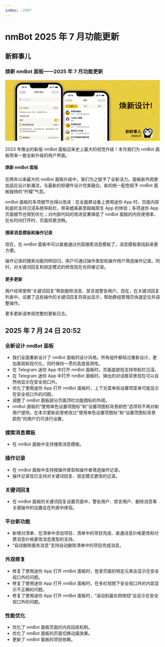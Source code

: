 ```yaml
---
index: -2507
---
```


# nmBot 2025 年 7 月功能更新

## 新鲜事儿

### 焕新 nmBot 面板——2025 年 7 月功能更新

![](../img/update-pictures/nmbot-2507.png)

2023 年推出的新版 nmBot 面板迎来史上最大的视觉升级！本月我们为 nmBot 面板带来一套全新升级的用户界面。

#### 焕新 nmBot 面板

在两年以来最大的 nmBot 面板升级中，我们为之赋予了全新活力。面板新外观更加适应设计新潮流，与最新的软硬件设计完美融合。新的统一配色赋予 nmBot 面板独特的“柠檬”气息。

nmBot 面板的多项细节也得以改进：在全面屏设备上使用迷你 App 时，页面内容和底栏支持沉浸系统导航栏，带来媲美甚至超越原生 App 的体验；多项迷你 App 页面细节也得到优化；对内部代码的改进显著降低了 nmBot 面板的内存使用率，在长时间打开时，页面将更流畅。

#### 搜索消息模板和操作记录

现在，在 nmBot 面板中可以直接通过内容搜索消息模板了，消息模板查找起来更方便。

操作记录的搜索功能同样回归，用户可通过操作类型和操作用户筛选操作记录。同时，对关键词回复和锁定模式的修改现在也将被记录。

#### 更多更新

用户经常使用“关键词回复”帮助删除消息、禁言或警告用户。现在，在关键词回复列表中，设置了这些操作的关键词回复将突出显示，帮助群组管理员快速定位并调整操作。

更多更新请参阅完整的更新日志。

## 2025 年 7 月 24 日 20:52

### 全新设计 nmBot 面板

- 我们全面重新设计了 nmBot 面板的设计风格。所有组件都经过重新设计，更加美观和现代化，同时保持一贯的高度易用性。
- 在 Telegram 迷你 App 中打开 nmBot 面板时，页面底部现支持导航栏沉浸。
- 在 Telegram 迷你 App 中打开 nmBot 面板时，弹出的对话框背景现在可以自然地显示在安全视口外。
- 优化了使用迷你 App 打开 nmBot 面板时，上下文菜单和设置项菜单可能显示在安全视口外的问题。
- 调整了 nmBot 面板部分页面顶栏功能图标的外观。
- nmBot 面板的“使用单色设置项图标”和“设置项图标背景颜色”选项将不再对新用户提供。在本次更新前曾修改过“使用单色设置项图标”和“设置项图标背景颜色”的用户仍可进行设置。

### 搜索消息模板

- 在 nmBot 面板中支持搜索消息模板。

### 操作记录

- 在 nmBot 面板中支持按操作类型和操作者筛选操作记录。
- 操作记录现已支持对关键词回复、锁定模式更改的记录。

### 关键词回复

- 在 nmBot 面板的关键词回复设置页面中，警告用户、禁言用户、删除消息等关键操作的设置会在列表中体现。

### 平台新功能

- 新增对清单、在清单中添加项目、清单中的项目完成、直通消息价格更改和付费消息价格更改消息类型的支持。
- “自动删除服务消息”支持自动删除清单中的项目完成消息。

### 外观修复

- 修复了使用迷你 App 打开 nmBot 面板时，登录页面的特定元素会显示在安全视口外的问题。
- 修复了使用迷你 App 打开 nmBot 面板时，在多栏视图下安全视口外的内容显示不正确的问题。
- 修复了使用迷你 App 打开 nmBot 面板时，“滚动到最右侧按钮”会显示在安全视口外的问题。

### 性能优化

- 优化了 nmBot 面板页面的内存回收机制。
- 优化了 nmBot 面板的页面切换动画效果。
- 更新了 nmBot 面板的项目依赖。
